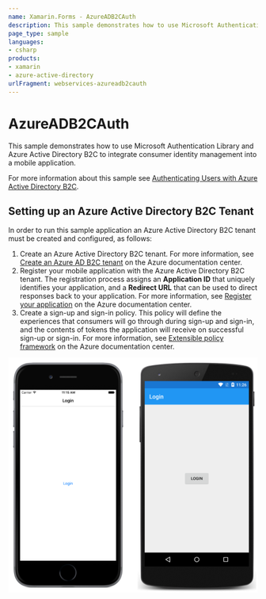 ```yaml
---
name: Xamarin.Forms - AzureADB2CAuth
description: This sample demonstrates how to use Microsoft Authentication Library and Azure Active Directory B2C to integrate consumer identity management into...
page_type: sample
languages:
- csharp
products:
- xamarin
- azure-active-directory
urlFragment: webservices-azureadb2cauth
---
```

# AzureADB2CAuth

This sample demonstrates how to use Microsoft Authentication Library and Azure Active Directory B2C to integrate consumer identity management into a mobile application.

For more information about this sample see [Authenticating Users with Azure Active Directory B2C](http://developer.xamarin.com/guides/xamarin-forms/web-services/authentication/azure-ad-b2c/).

## Setting up an Azure Active Directory B2C Tenant

In order to run this sample application an Azure Active Directory B2C tenant must be created and configured, as follows:

1. Create an Azure Active Directory B2C tenant. For more information, see [Create an Azure AD B2C tenant](https://azure.microsoft.com/documentation/articles/active-directory-b2c-get-started/) on the Azure documentation center.
1. Register your mobile application with the Azure Active Directory B2C tenant. The registration process assigns an **Application ID** that uniquely identifies your application, and a **Redirect URL** that can be used to direct responses back to your application. For more information, see [Register your application](https://azure.microsoft.com/documentation/articles/active-directory-b2c-app-registration/) on the Azure documentation center.
1. Create a sign-up and sign-in policy. This policy will define the experiences that consumers will go through during sign-up and sign-in, and the contents of tokens the application will receive on successful sign-up or sign-in. For more information, see [Extensible policy framework](https://azure.microsoft.com/documentation/articles/active-directory-b2c-reference-policies/#how-to-create-a-sign-up-policy) on the Azure documentation center.

![AzureADB2CAuth application screenshot](Screenshots/01All.png "AzureADB2CAuth application screenshot")

